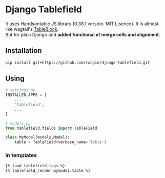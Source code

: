 # Django Tablefield
It uses Handsontable JS library (0.38.1 version. MIT Lisence). It is almost like wagtail's [TableBlock](https://github.com/wagtail/wagtail/tree/master/wagtail/contrib/table_block).\
But for plain Django and **added functional of merge cells and alignment**.

## Installation
```bash
pip install git+https://github.com/raagin/django-tablefield.git
```

## Using
```python
# settings.py
INSTALLED_APPS = [
    ...
    'tablefield',
    ...
]

# models.py
from tablefield.fields import TableField

class MyModel(models.Model):
    table = TableField(verbose_name='Table')

```
### In templates
```html
{% load tablefield_tags %}
{% tablefield_render mymodel.table %}
```
